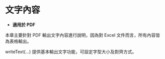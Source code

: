 # 文字內容

* **適用於 PDF**

本章主要針對 PDF 輸出文字內容進行說明，因為對 Excel 文件而言，所有內容皆為表格輸出。




writeText(…) 提供基本輸出文字功能，可設定字型大小及對齊方式。
